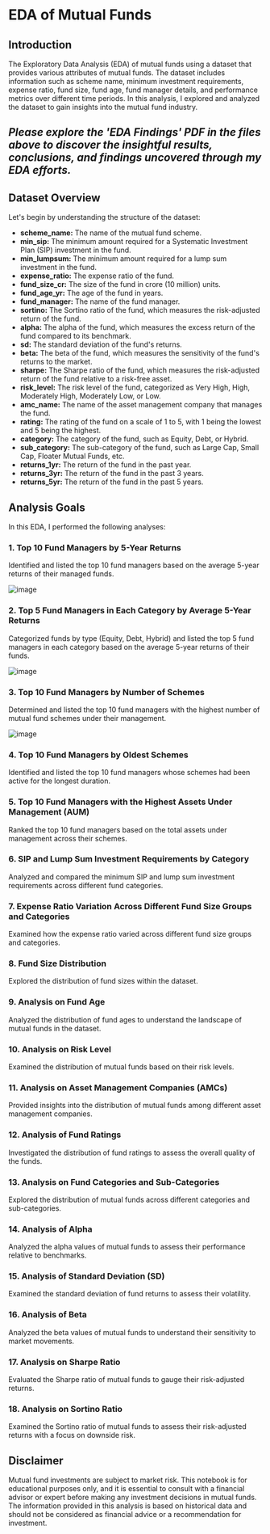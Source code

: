 # EDA of Mutual Funds
 
## Introduction 
The Exploratory Data Analysis (EDA) of mutual funds using a dataset that provides various attributes of mutual funds. The dataset includes information such as scheme name, minimum investment requirements, expense ratio, fund size, fund age, fund manager details, and performance metrics over different time periods. In this analysis, I explored and analyzed the dataset to gain insights into the mutual fund industry. 

## ***Please explore the 'EDA Findings' PDF in the files above to discover the insightful results, conclusions, and findings uncovered through my EDA efforts.***
## Dataset Overview 
Let's begin by understanding the structure of the dataset:
   
- **scheme_name:** The name of the mutual fund scheme.
- **min_sip:** The minimum amount required for a Systematic Investment Plan (SIP) investment in the fund.
- **min_lumpsum:** The minimum amount required for a lump sum investment in the fund.
- **expense_ratio:** The expense ratio of the fund.
- **fund_size_cr:** The size of the fund in crore (10 million) units.
- **fund_age_yr:** The age of the fund in years.
- **fund_manager:** The name of the fund manager.
- **sortino:** The Sortino ratio of the fund, which measures the risk-adjusted return of the fund.
- **alpha:** The alpha of the fund, which measures the excess return of the fund compared to its benchmark.
- **sd:** The standard deviation of the fund's returns.
- **beta:** The beta of the fund, which measures the sensitivity of the fund's returns to the market.
- **sharpe:** The Sharpe ratio of the fund, which measures the risk-adjusted return of the fund relative to a risk-free asset.
- **risk_level:** The risk level of the fund, categorized as Very High, High, Moderately High, Moderately Low, or Low.
- **amc_name:** The name of the asset management company that manages the fund.
- **rating:** The rating of the fund on a scale of 1 to 5, with 1 being the lowest and 5 being the highest.
- **category:** The category of the fund, such as Equity, Debt, or Hybrid.
- **sub_category:** The sub-category of the fund, such as Large Cap, Small Cap, Floater Mutual Funds, etc.
- **returns_1yr:** The return of the fund in the past year.
- **returns_3yr:** The return of the fund in the past 3 years.
- **returns_5yr:** The return of the fund in the past 5 years.
 

## Analysis Goals
In this EDA, I performed the following analyses:

### 1. Top 10 Fund Managers by 5-Year Returns
Identified and listed the top 10 fund managers based on the average 5-year returns of their managed funds.

![image](https://github.com/PurnaChandar26/EDA-of-Mutual-Funds/assets/97793147/f7e65c71-cff0-4221-9932-2613a8c3083c)


### 2. Top 5 Fund Managers in Each Category by Average 5-Year Returns
Categorized funds by type (Equity, Debt, Hybrid) and listed the top 5 fund managers in each category based on the average 5-year returns of their funds.

![image](https://github.com/PurnaChandar26/EDA-of-Mutual-Funds/assets/97793147/500c429e-076b-45b9-a3fe-e62357fa541e)


### 3. Top 10 Fund Managers by Number of Schemes
Determined and listed the top 10 fund managers with the highest number of mutual fund schemes under their management.

![image](https://github.com/PurnaChandar26/EDA-of-Mutual-Funds/assets/97793147/0cc8489d-c221-4ced-a96a-6a86988006c4)


### 4. Top 10 Fund Managers by Oldest Schemes
Identified and listed the top 10 fund managers whose schemes had been active for the longest duration.

### 5. Top 10 Fund Managers with the Highest Assets Under Management (AUM)
Ranked the top 10 fund managers based on the total assets under management across their schemes.

### 6. SIP and Lump Sum Investment Requirements by Category
Analyzed and compared the minimum SIP and lump sum investment requirements across different fund categories.

### 7. Expense Ratio Variation Across Different Fund Size Groups and Categories
Examined how the expense ratio varied across different fund size groups and categories.

### 8. Fund Size Distribution
Explored the distribution of fund sizes within the dataset.

### 9. Analysis on Fund Age
Analyzed the distribution of fund ages to understand the landscape of mutual funds in the dataset.

### 10. Analysis on Risk Level
Examined the distribution of mutual funds based on their risk levels.

### 11. Analysis on Asset Management Companies (AMCs)
Provided insights into the distribution of mutual funds among different asset management companies.

### 12. Analysis of Fund Ratings
Investigated the distribution of fund ratings to assess the overall quality of the funds.

### 13. Analysis on Fund Categories and Sub-Categories
Explored the distribution of mutual funds across different categories and sub-categories.

### 14. Analysis of Alpha
Analyzed the alpha values of mutual funds to assess their performance relative to benchmarks.

### 15. Analysis of Standard Deviation (SD)
Examined the standard deviation of fund returns to assess their volatility.

### 16. Analysis of Beta
Analyzed the beta values of mutual funds to understand their sensitivity to market movements.

### 17. Analysis on Sharpe Ratio
Evaluated the Sharpe ratio of mutual funds to gauge their risk-adjusted returns.

### 18. Analysis on Sortino Ratio
Examined the Sortino ratio of mutual funds to assess their risk-adjusted returns with a focus on downside risk.

## Disclaimer
Mutual fund investments are subject to market risk. This notebook is for educational purposes only, and it is essential to consult with a financial advisor or expert before making any investment decisions in mutual funds. The information provided in this analysis is based on historical data and should not be considered as financial advice or a recommendation for investment. 

